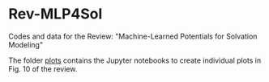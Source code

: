 # Rev-MLP4Sol
Codes and data for the Review: "Machine-Learned Potentials for Solvation Modeling"

The folder [plots](plots) contains the Jupyter notebooks to create individual plots in Fig. 10 of the review.
